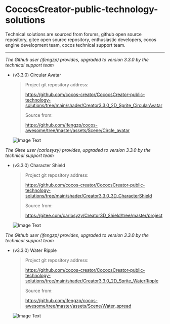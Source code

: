 # CococsCreator-public-technology-solutions

 Technical solutions are sourced from forums, github open source repository, gitee open source repository, enthusiastic developers, cocos engine development team, cocos technical support team. 

---
*The Github user (ifengzp) provides, upgraded to version 3.3.0 by the technical support team*

* (v3.3.0) Circular Avatar

  > Project git repository address: 
  >
  > https://github.com/cocos-creator/CococsCreator-public-technology-solutions/tree/main/shader/Creator3.3.0_2D_Sprite_CircularAvatar
  >
  > Source from: 
  >
  > https://github.com/ifengzp/cocos-awesome/tree/master/assets/Scene/Circle_avatar

  ![Image Text](https://github.com/cocos-creator/CococsCreator-public-technology-solutions/blob/main/image/20211208/2021120801.jpg)



*The Gitee user (carlosyzy) provides, upgraded to version 3.3.0 by the technical support team*

* (v3.3.0) Character Shield

  > Project git repository address: 
  >
  > https://github.com/cocos-creator/CococsCreator-public-technology-solutions/tree/main/shader/Creator3.3.0_3D_CharacterShield
  >
  > Source from: 
  >
  > https://gitee.com/carlosyzy/Creator3D_Shield/tree/master/project

  ![Image Text](https://github.com/cocos-creator/CococsCreator-public-technology-solutions/blob/main/gif/20211209/2021120901.gif)



*The Github user (ifengzp) provides, upgraded to version 3.3.0 by the technical support team*

* (v3.3.0) Water Ripple

  > Project git repository address: 
  >
  > https://github.com/cocos-creator/CococsCreator-public-technology-solutions/tree/main/shader/Creator3.3.0_2D_Sprite_WaterRipple
  >
  > Source from: 
  >
  > https://github.com/ifengzp/cocos-awesome/tree/master/assets/Scene/Water_spread
  
  ![Image Text](https://github.com/cocos-creator/CococsCreator-public-technology-solutions/blob/main/gif/20211209/2021120902.gif)
